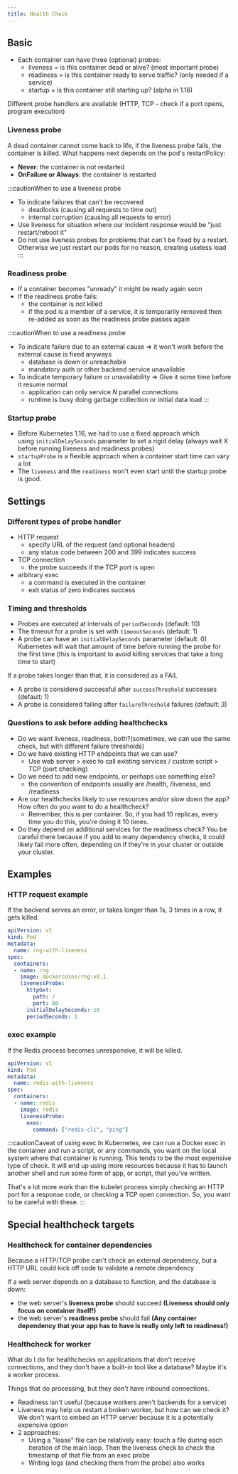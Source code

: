 ```yaml
---
title: Health Check
---
```


## Basic 

- Each container can have three (optional) probes:
    - liveness = is this container dead or alive? (most important probe)
    - readiness = is this container ready to serve traffic? (only needed if a service)
    - startup = is this container still starting up? (alpha in 1.16)

Different probe handlers are available (HTTP, TCP - check if a port opens, program execution)


### Liveness probe

A dead container cannot come back to life, if the liveness probe fails, the container is killed. What happens next depends on the pod's restartPolicy:
- **Never**: the container is not restarted
- **OnFailure or Always**: the container is restarted

:::cautionWhen to use a liveness probe
- To indicate failures that can't be recovered
    - deadlocks (causing all requests to time out)
    - internal corruption (causing all requests to error)
- Use liveness for situation where our incident response would be "just restart/reboot it"
- Do not use liveness probes for problems that can't be fixed by a restart. Otherwise we just restart our pods for no reason, creating useless load
:::


### Readiness probe

- If a container becomes "unready" it might be ready again soon
- If the readiness probe fails:
    - the container is *not* killed
    - if the pod is a member of a service, it is temporarily removed then re-added as soon as the readiness probe passes again

:::cautionWhen to use a readiness probe

- To indicate failure due to an external cause => it won't work before the external cause is fixed anyways
    - database is down or unreachable
    - mandatory auth or other backend service unavailable
- To indicate temporary failure or unavailability => Give it some time before it resume normal
    - application can only service *N* parallel connections
    - runtime is busy doing garbage collection or initial data load
:::


### Startup probe

- Before Kubernetes 1.16, we had to use a fixed approach which using `initialDelaySeconds` parameter to set a rigid delay (always wait X before running liveness and readiness probes)
- `startupProbe` is a flexible approach when a container start time can vary a lot
-  The `liveness` and the `readiness` won't even start until the startup probe is good.

## Settings

### Different types of probe handler

- HTTP request
    - specify URL of the request (and optional headers)
    - any status code between 200 and 399 indicates success
- TCP connection
  - the probe succeeds if the TCP port is open
- arbitrary exec
    - a command is executed in the container
    - exit status of zero indicates success

### Timing and thresholds

- Probes are executed at intervals of `periodSeconds` (default: 10)
- The timeout for a probe is set with `timeoutSeconds` (default: 1)
- A probe can have an `initialDelaySeconds` parameter (default: 0) Kubernetes will wait that amount of time before running the probe for the first time (this is important to avoid killing services that take a long time to start)

If a probe takes longer than that, it is considered as a FAIL
- A probe is considered successful after `successThreshold` successes (default: 1)
- A probe is considered failing after `failureThreshold` failures (default: 3)

### Questions to ask before adding healthchecks

- Do we want liveness, readiness, both?(sometimes, we can use the same check, but with different failure thresholds)
- Do we have existing HTTP endpoints that we can use? 
    - Use web server > exec to call existing services / custom script > TCP (port checking)
- Do we need to add new endpoints, or perhaps use something else? 
    - the convention of endpoints usually are /health, /liveness, and /readiness
- Are our healthchecks likely to use resources and/or slow down the app? How often do you want to do a healthcheck?
    - Remember, this is per container. So, if you had 10 replicas, every time you do this, you're doing it 10 times.
- Do they depend on additional services for the readiness check?  You be careful there because if you add to many dependency checks, it could likely fail more often, depending on if they're in your cluster or outside your cluster. 


## Examples

### HTTP request example

If the backend serves an error, or takes longer than 1s, 3 times in a row, it gets killed.

```yaml
apiVersion: v1
kind: Pod
metadata:
  name: rng-with-liveness
spec:
  containers:
  - name: rng
    image: dockercoins/rng:v0.1
    livenessProbe:
      httpGet:
        path: /
        port: 80
      initialDelaySeconds: 10
      periodSeconds: 1
```

### exec example

If the Redis process becomes unresponsive, it will be killed.

```yaml
apiVersion: v1
kind: Pod
metadata:
  name: redis-with-liveness
spec:
  containers:
  - name: redis
    image: redis
    livenessProbe:
      exec:
        command: ["redis-cli", "ping"]
```

:::cautionCaveat of using exec
In Kubernetes, we can run a Docker exec in the container and run a script, or any commands, you want on the local system where that container is running. This tends to be the most expensive type of check. It will end up using more resources because it has to launch another shell and run some form of app, or script, that you've written. 

That's a lot more work than the kubelet process simply checking an HTTP port for a response code, or checking a TCP open connection. So, you want to be careful with these.
:::


## Special healthcheck targets

### Healthcheck for container dependencies

Because a HTTP/TCP probe can't check an external dependency, but a HTTP URL could kick off code to validate a remote dependency

If a web server depends on a database to function, and the database is down:
- the web server's **liveness probe** should succeed **(Liveness should only focus on container itself!)**
- the web server's **readiness probe** should fail **(Any container dependency that your app has to have is really only left to readiness!)**


### Healthcheck for worker

What do I do for healthchecks on applications that don't receive connections, and they don't have a built-in tool like a database? Maybe it's a worker process. 

Things that do processing, but they don't have inbound connections.

-   Readiness isn't useful (because workers aren't backends for a service)
-   Liveness may help us restart a broken worker, but how can we check it? We don't want to embed an HTTP server because it is a potentially expensive option
- 2 approaches:
    - Using a "lease" file can be relatively easy: touch a file during each iteration of the main loop. Then the liveness check to check the timestamp of that file from an exec probe
    - Writing logs (and checking them from the probe) also works


